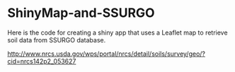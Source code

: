 # ShinyMap-and-SSURGO
Here is the code for creating a shiny app that uses a Leaflet map to retrieve soil data from SSURGO database.

http://www.nrcs.usda.gov/wps/portal/nrcs/detail/soils/survey/geo/?cid=nrcs142p2_053627
